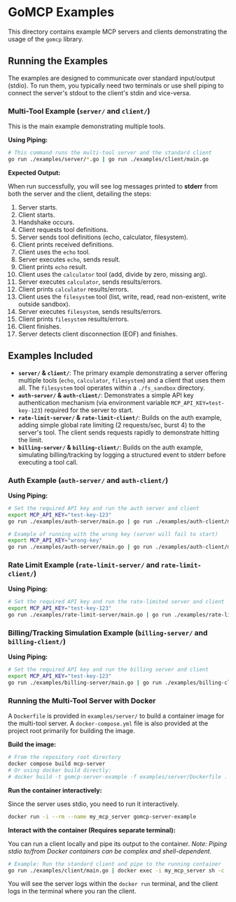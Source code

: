 # GoMCP Examples

This directory contains example MCP servers and clients demonstrating the usage of the `gomcp` library.

## Running the Examples

The examples are designed to communicate over standard input/output (stdio). To run them, you typically need two terminals or use shell piping to connect the server's stdout to the client's stdin and vice-versa.

### Multi-Tool Example (`server/` and `client/`)

This is the main example demonstrating multiple tools.

**Using Piping:**

```bash
# This command runs the multi-tool server and the standard client
go run ./examples/server/*.go | go run ./examples/client/main.go
```

**Expected Output:**

When run successfully, you will see log messages printed to **stderr** from both the server and the client, detailing the steps:

1.  Server starts.
2.  Client starts.
3.  Handshake occurs.
4.  Client requests tool definitions.
5.  Server sends tool definitions (echo, calculator, filesystem).
6.  Client prints received definitions.
7.  Client uses the `echo` tool.
8.  Server executes `echo`, sends result.
9.  Client prints `echo` result.
10. Client uses the `calculator` tool (add, divide by zero, missing arg).
11. Server executes `calculator`, sends results/errors.
12. Client prints `calculator` results/errors.
13. Client uses the `filesystem` tool (list, write, read, read non-existent, write outside sandbox).
14. Server executes `filesystem`, sends results/errors.
15. Client prints `filesystem` results/errors.
16. Client finishes.
17. Server detects client disconnection (EOF) and finishes.

## Examples Included

- **`server/` & `client/`**: The primary example demonstrating a server offering multiple tools (`echo`, `calculator`, `filesystem`) and a client that uses them all. The `filesystem` tool operates within a `./fs_sandbox` directory.
- **`auth-server/` & `auth-client/`**: Demonstrates a simple API key authentication mechanism (via environment variable `MCP_API_KEY=test-key-123`) required for the server to start.
- **`rate-limit-server/` & `rate-limit-client/`**: Builds on the auth example, adding simple global rate limiting (2 requests/sec, burst 4) to the server's tool. The client sends requests rapidly to demonstrate hitting the limit.
- **`billing-server/` & `billing-client/`**: Builds on the auth example, simulating billing/tracking by logging a structured event to stderr before executing a tool call.

### Auth Example (`auth-server/` and `auth-client/`)

**Using Piping:**

```bash
# Set the required API key and run the auth server and client
export MCP_API_KEY="test-key-123"
go run ./examples/auth-server/main.go | go run ./examples/auth-client/main.go

# Example of running with the wrong key (server will fail to start)
export MCP_API_KEY="wrong-key"
go run ./examples/auth-server/main.go | go run ./examples/auth-client/main.go
```

### Rate Limit Example (`rate-limit-server/` and `rate-limit-client/`)

**Using Piping:**

```bash
# Set the required API key and run the rate-limited server and client
export MCP_API_KEY="test-key-123"
go run ./examples/rate-limit-server/main.go | go run ./examples/rate-limit-client/main.go
```

### Billing/Tracking Simulation Example (`billing-server/` and `billing-client/`)

**Using Piping:**

```bash
# Set the required API key and run the billing server and client
export MCP_API_KEY="test-key-123"
go run ./examples/billing-server/main.go | go run ./examples/billing-client/main.go
```

### Running the Multi-Tool Server with Docker

A `Dockerfile` is provided in `examples/server/` to build a container image for the multi-tool server. A `docker-compose.yml` file is also provided at the project root primarily for building the image.

**Build the image:**

```bash
# From the repository root directory
docker compose build mcp-server
# Or using docker build directly:
# docker build -t gomcp-server-example -f examples/server/Dockerfile .
```

**Run the container interactively:**

Since the server uses stdio, you need to run it interactively.

```bash
docker run -i --rm --name my_mcp_server gomcp-server-example
```

**Interact with the container (Requires separate terminal):**

You can run a client locally and pipe its output to the container. _Note: Piping stdio to/from Docker containers can be complex and shell-dependent._

```bash
# Example: Run the standard client and pipe to the running container
go run ./examples/client/main.go | docker exec -i my_mcp_server sh -c 'cat > /dev/stdin'
```

You will see the server logs within the `docker run` terminal, and the client logs in the terminal where you ran the client.
